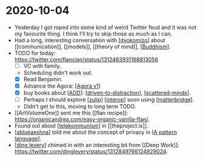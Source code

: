 # 2020-10-04

 - Yesterday I got roped into some kind of weird Twitter feud and it was *not* my favourite thing. I think I'll try to skip those as much as I can.
 - Had a long, interesting conversation with [[dyokomizo]] about [[communication]], [[models]], [[theory of mind]], [[Buddhism]].
 - TODO for today: https://twitter.com/flancian/status/1312463931168813056
   - [ ] VC with family.
    - Scheduling didn't work out.
   - [x] Read Benjamin.
   - [x] Advance the Agora: [[Agora v1]]
   - [x] buy books about [[ADD]]: [[driven-to-distraction]], [[scattered-minds]].
   - [ ] Perhaps I should explore [[zulip]] [[interop]] soon using [[matterbridge]].
    - Didn't get to this, moving to long term TODO.
 - [[ArtVolumeOne]] sent me this [[flan recipe]]: https://organicandrea.com/easy-organic-vanilla-flan/.
 - Found out about [[telekommunism]] in [[theproject.is]]. 
 - [[ablueaeshna]] told me about the concept of privacy in [[A pattern language]]. 
 - [[ding levery]] chimed in with an interesting bit from [[Deep Work]]: https://twitter.com/dinglevery/status/1312849766124929024.



[//begin]: # "Autogenerated link references for markdown compatibility"
[dyokomizo]: ../dyokomizo "Dyokomizo"
[Buddhism]: ../buddhism "Buddhism"
[Agora v1]: ../agora-v1 "Agora V1"
[ADD]: ../add "ADD"
[driven-to-distraction]: ../driven-to-distraction "Driven to Distraction"
[scattered-minds]: ../scattered-minds "Scattered Minds"
[zulip]: ../zulip "Zulip"
[interop]: ../interop "Interop"
[matterbridge]: ../matterbridge "Matterbridge"
[telekommunism]: ../telekommunism "Telekommunism"
[ablueaeshna]: ../ablueaeshna "Ablueaeshna"
[A pattern language]: ../a-pattern-language "A Pattern Language"
[ding levery]: ../ding-levery "Ding Levery"
[//end]: # "Autogenerated link references"
